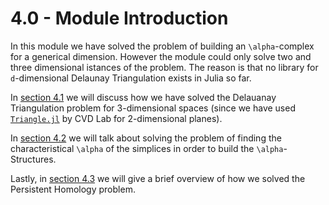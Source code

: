 # 4.0 - Module Introduction

In this module we have solved the problem of building an ``\alpha``-complex for a generical dimension. However the module could only solve two and three dimensional istances of the problem. The reason is that no library for ``d``-dimensional Delaunay Triangulation exists in Julia so far.

In [section 4.1](https://eonofri04.github.io/AlphaStructures.jl/delaunay-impl/) we will discuss how we have solved the Delauanay Triangulation problem for 3-dimensional spaces (since we have used [`Triangle.jl`](https://github.com/cvdlab/Triangle.jl) by CVD Lab for 2-dimensional planes).

In [section 4.2](https://eonofri04.github.io/AlphaStructures.jl/alpha-structures-impl/) we will talk about solving the problem of finding the characteristical ``\alpha`` of the simplices in order to build the ``\alpha``-Structures.

Lastly, in [section 4.3](https://eonofri04.github.io/AlphaStructures.jl/persistent-homology-impl/) we will give a brief overview of how we solved the Persistent Homology problem.
